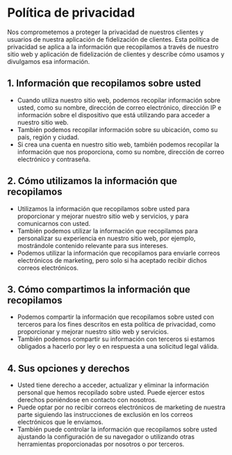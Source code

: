 # Política de privacidad

Nos comprometemos a proteger la privacidad de nuestros clientes y usuarios de nuestra aplicación de fidelización de clientes. Esta política de privacidad se aplica a la información que recopilamos a través de nuestro sitio web y aplicación de fidelización de clientes y describe cómo usamos y divulgamos esa información.

## 1. Información que recopilamos sobre usted

- Cuando utiliza nuestro sitio web, podemos recopilar información sobre usted, como su nombre, dirección de correo electrónico, dirección IP e información sobre el dispositivo que está utilizando para acceder a nuestro sitio web.
- También podemos recopilar información sobre su ubicación, como su país, región y ciudad.
- Si crea una cuenta en nuestro sitio web, también podemos recopilar la información que nos proporciona, como su nombre, dirección de correo electrónico y contraseña.

## 2. Cómo utilizamos la información que recopilamos

- Utilizamos la información que recopilamos sobre usted para proporcionar y mejorar nuestro sitio web y servicios, y para comunicarnos con usted.
- También podemos utilizar la información que recopilamos para personalizar su experiencia en nuestro sitio web, por ejemplo, mostrándole contenido relevante para sus intereses.
- Podemos utilizar la información que recopilamos para enviarle correos electrónicos de marketing, pero solo si ha aceptado recibir dichos correos electrónicos.

## 3. Cómo compartimos la información que recopilamos

- Podemos compartir la información que recopilamos sobre usted con terceros para los fines descritos en esta política de privacidad, como proporcionar y mejorar nuestro sitio web y servicios.
- También podemos compartir su información con terceros si estamos obligados a hacerlo por ley o en respuesta a una solicitud legal válida.

## 4. Sus opciones y derechos

- Usted tiene derecho a acceder, actualizar y eliminar la información personal que hemos recopilado sobre usted. Puede ejercer estos derechos poniéndose en contacto con nosotros.
- Puede optar por no recibir correos electrónicos de marketing de nuestra parte siguiendo las instrucciones de exclusión en los correos electrónicos que le enviamos.
- También puede controlar la información que recopilamos sobre usted ajustando la configuración de su navegador o utilizando otras herramientas proporcionadas por nosotros o por terceros.